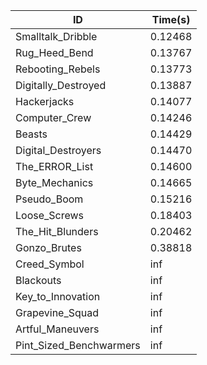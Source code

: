 |ID|Time(s)|
|-|-|
|Smalltalk_Dribble|0.12468|
|Rug_Heed_Bend|0.13767|
|Rebooting_Rebels|0.13773|
|Digitally_Destroyed|0.13887|
|Hackerjacks|0.14077|
|Computer_Crew|0.14246|
|Beasts|0.14429|
|Digital_Destroyers|0.14470|
|The_ERROR_List|0.14600|
|Byte_Mechanics|0.14665|
|Pseudo_Boom|0.15216|
|Loose_Screws|0.18403|
|The_Hit_Blunders|0.20462|
|Gonzo_Brutes|0.38818|
|Creed_Symbol|inf|
|Blackouts|inf|
|Key_to_Innovation|inf|
|Grapevine_Squad|inf|
|Artful_Maneuvers|inf|
|Pint_Sized_Benchwarmers|inf|
